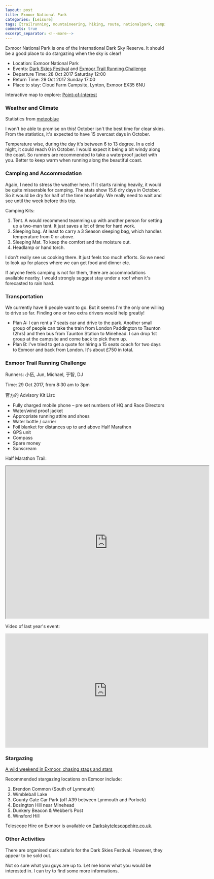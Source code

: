 ```yaml
---
layout: post
title: Exmoor National Park
categories: [Leisure]
tags: [trailrunning, mountaineering, hiking, route, nationalpark, camping]
comments: true
excerpt_separator: <!--more-->
---
```


Exmoor National Park is one of the International Dark Sky Reserve. It should be a good place to do stargazing when the sky is clear!

* Location: Exmoor National Park
* Events: [Dark Skies Festival](http://www.exmoor-nationalpark.gov.uk/enjoying/stargazing/dark-skies-festival) and [Exmoor Trail Running Challenge](https://trailevents.co/events/exmoor/)
* Departure Time: 28 Oct 2017 Saturday 12:00
* Return Time: 29 Oct 2017 Sunday 17:00
* Place to stay: Cloud Farm Campsite, Lynton, Exmoor EX35 6NU
<!--more-->
Interactive map to explore: [Point-of-Interest](http://www.visit-exmoor.co.uk/point-of-interest/nutcombe-bottom#poi_map_wrap)

### Weather and Climate

Statistics from [meteoblue](https://www.meteoblue.com/en/weather/forecast/modelclimate/exmoor-national-park_united-kingdom_2649801)

I won't be able to promise on this! October isn't the best time for clear skies. From the statistics, it's expected to have 15 overcast days in October.

Temperature wise, during the day it's between 6 to 13 degree. In a cold night, it could reach 0 in October. I would expect it being a bit windy along the coast. So runners are recommended to take a waterproof jacket with you. Better to keep warm when running along the beautiful coast.

### Camping and Accommodation

Again, I need to stress the weather here. If it starts raining heavily, it would be quite misserable for camping. The stats show 15.6 dry days in October. So it would be dry for half of the time hopefully. We really need to wait and see until the week before this trip.

Camping Kits:

1. Tent. A would recommend teamming up with another person for setting up a two-man tent. It just saves a lot of time for hard work.
1. Sleeping bag. At least to carry a 3 Season sleeping bag, which handles temperature from 0 or above.
1. Sleeping Mat. To keep the comfort and the moisture out.
1. Headlamp or hand torch.

I don't really see us cooking there. It just feels too much efforts. So we need to look up for places where we can get food and dinner etc.

If anyone feels camping is not for them, there are accommodations available nearby. I would strongly suggest stay under a roof when it's forecasted to rain hard.

### Transportation

We currently have 9 people want to go. But it seems I'm the only one willing to drive so far. Finding one or two extra drivers would help greatly!

* Plan A: I can rent a 7 seats car and drive to the park. Another small group of people can take the train from London Paddington to Taunton (2hrs) and then bus from Taunton Station to Minehead. I can drop 1st group at the campsite and come back to pick them up.
* Plan B: I've tried to get a quote for hiring a 15 seats coach for two days to Exmoor and back from London. It's about £750 in total.

### Exmoor Trail Running Challenge

Runners: 小伍, Jun, Michael, 于智, DJ

Time: 29 Oct 2017, from 8:30 am to 3pm

官方的 Advisory Kit List:

* Fully charged mobile phone – pre set numbers of HQ and Race Directors
* Water/wind proof jacket
* Appropriate running attire and shoes
* Water bottle / carrier
* Foil blanket for distances up to and above Half Marathon
* GPS unit
* Compass
* Spare money
* Sunscream

Half Marathon Trail:
<iframe src="https://www.google.com/maps/d/embed?mid=1pL8HIeIdyWxvBIleO8jgqDccLYo" width="640" height="480"></iframe>


Video of last year's event:
<iframe src="https://player.vimeo.com/video/141690050" width="640" height="360" frameborder="0" webkitallowfullscreen mozallowfullscreen allowfullscreen></iframe>

### Stargazing

[A wild weekend in Exmoor, chasing stags and stars](http://www.telegraph.co.uk/travel/destinations/europe/united-kingdom/england/devon/articles/Exmoor-into-the-wild-with-stags-and-stars/)

Recommended stargazing locations on Exmoor include:

1. Brendon Common (South of Lynmouth)
2. Wimbleball Lake
3. County Gate Car Park (off A39 between Lynmouth and Porlock)
4. Bosington Hill near Minehead
5. Dunkery Beacon & Webber’s Post
6. Winsford Hill

Telescope Hire on Exmoor is available on [Darkskytelescopehire.co.uk](http://www.darkskytelescopehire.co.uk/exmoor-dark-sky-experience/).

### Other Activities

There are organised dusk safaris for the Dark Skies Festival. However, they appear to be sold out.

Not so sure what you guys are up to. Let me konw what you would be interested in. I can try to find some more informations.
